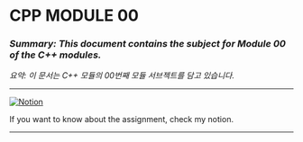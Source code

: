 # **CPP MODULE 00**

### *Summary: This document contains the subject for Module 00 of the C++ modules.*

*요약: 이 문서는 C++ 모듈의 00번째 모듈 서브젝트를 담고 있습니다.*

---

[![Notion](https://img.shields.io/badge/Notion-Click%20Here-blue?style=for-the-badge&logo=notion)](https://jsen27.notion.site/CPP-Module-00-c0709bce16f9472ea81bf6148bea18a3?pvs=4)

If you want to know about the assignment, check my notion.

---
